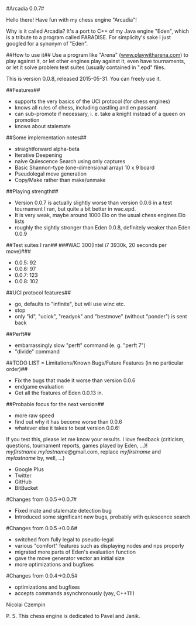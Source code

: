#Arcadia 0.0.7#

Hello there!
Have fun with my chess engine "Arcadia"!

Why is it called Arcadia? It's a port to C++ of my Java engine "Eden", which is a tribute to a program called PARADISE. For simplicity's sake I just googled for a synonym of "Eden".

##How to use it##
Use a program like "Arena" (www.playwitharena.com) to play against it, or let other engines play against it, even have tournaments, or let it solve problem test suites (usually contained in ".epd" files.

This is version 0.0.8, released 2015-05-31. You can freely use it.

##Features##
- supports the very basics of the UCI protocol (for chess engines)
- knows all rules of chess, including castling and en passant
- can sub-promote if necessary, i. e. take a knight instead of a queen on promotion
- knows about stalemate

##Some implementation notes##
* straightforward alpha-beta
* Iterative Deepening
* naive Quiescence Search using only captures
* Basic Shannon-type (one-dimensional array) 10 x 9 board
* Pseudolegal move generation
* Copy/Make rather than make/unmake

##Playing strength##
* Version 0.0.7 is actually slightly worse than version 0.0.6 in a test tournament I ran, but quite a bit better in wac.epd.
* It is very weak, maybe around 1000 Elo on the usual chess engines Elo lists
* roughly the sightly stronger than Eden 0.0.8, definitely weaker than Eden 0.0.9

##Test suites I ran##
###WAC 300(Intel i7 3930k, 20 seconds per move)###
* 0.0.5: 92
* 0.0.6: 97
* 0.0.7: 123
* 0.0.8: 102

##UCI protocol features##
* go, defaults to "infinite", but will use winc etc.
* stop
* only "id", "uciok", "readyok" and "bestmove" (without "ponder") is sent back

##Perft##
* embarrassingly slow "perft" command (e. g. "perft 7")
* "divide" command

##TODO LIST = Limitations/Known Bugs/Future Features (in no particular order)##
* Fix the bugs that made it worse than version 0.0.6
* endgame evaluation
* Get all the features of Eden 0.0.13 in.

##Probable focus for the next version##
* more raw speed
* find out why it has become worse than 0.0.6
* whatever else it takes to beat version 0.0.6!

If you test this, please let me know your results.
I love feedback (criticism, questions, tournament reports, games played by Eden, ...)! 
*myfirstname*.*mylastname*@gmail.com, replace *myfirstname* and *mylastname* by, well, ...)
* Google Plus
* Twitter
* GitHub
* BitBucket
 
#Changes from 0.0.5->0.0.7#
* Fixed mate and stalemate detection bug
* Introduced some significant new bugs, probably with quiescence search
 
#Changes from 0.0.5->0.0.6#
* switched from fully legal to pseudo-legal
* various "comfort" features such as displaying nodes and nps properly
* migrated more parts of Eden's evaluation function
* gave the move generator vector<Move> an initial size
* more optimizations and bugfixes

#Changes from 0.0.4->0.0.5#
* optimizations and bugfixes
* accepts commands asynchronously (yay, C++11!)

Nicolai Czempin

P. S. This chess engine is dedicated to Pavel and Janik.
